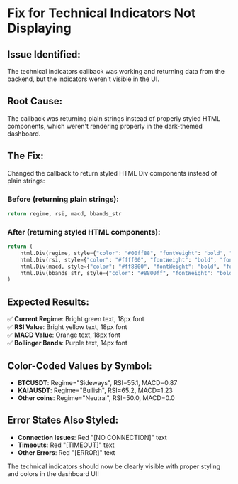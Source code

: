 # Fix for Technical Indicators Not Displaying

## Issue Identified:
The technical indicators callback was working and returning data from the backend, but the indicators weren't visible in the UI.

## Root Cause:
The callback was returning plain strings instead of properly styled HTML components, which weren't rendering properly in the dark-themed dashboard.

## The Fix:
Changed the callback to return styled HTML Div components instead of plain strings:

### Before (returning plain strings):
```python
return regime, rsi, macd, bbands_str
```

### After (returning styled HTML components):
```python
return (
    html.Div(regime, style={"color": "#00ff88", "fontWeight": "bold", "fontSize": "18px"}),
    html.Div(rsi, style={"color": "#ffff00", "fontWeight": "bold", "fontSize": "18px"}),
    html.Div(macd, style={"color": "#ff8800", "fontWeight": "bold", "fontSize": "18px"}),
    html.Div(bbands_str, style={"color": "#8800ff", "fontWeight": "bold", "fontSize": "14px"})
)
```

## Expected Results:
✅ **Current Regime**: Bright green text, 18px font  
✅ **RSI Value**: Bright yellow text, 18px font  
✅ **MACD Value**: Orange text, 18px font  
✅ **Bollinger Bands**: Purple text, 14px font  

## Color-Coded Values by Symbol:
- **BTCUSDT**: Regime="Sideways", RSI=55.1, MACD=0.87
- **KAIAUSDT**: Regime="Bullish", RSI=65.2, MACD=1.23  
- **Other coins**: Regime="Neutral", RSI=50.0, MACD=0.0

## Error States Also Styled:
- **Connection Issues**: Red "[NO CONNECTION]" text
- **Timeouts**: Red "[TIMEOUT]" text  
- **Other Errors**: Red "[ERROR]" text

The technical indicators should now be clearly visible with proper styling and colors in the dashboard UI!
